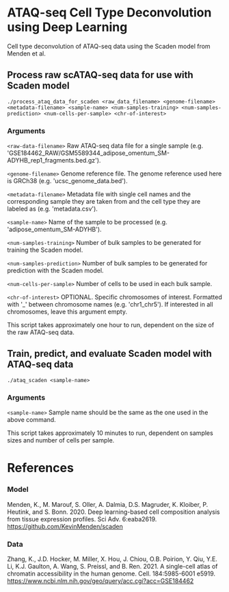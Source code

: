 # ATAQ-seq Cell Type Deconvolution using Deep Learning
Cell type deconvolution of ATAQ-seq data using the Scaden model from Menden et al.

## Process raw scATAQ-seq data for use with Scaden model
`./process_ataq_data_for_scaden <raw_data_filename> <genome-filename> <metadata-filename> <sample-name> <num-samples-training> <num-samples-prediction> <num-cells-per-sample> <chr-of-interest>`

### Arguments
`<raw-data-filename>`
Raw ATAQ-seq data file for a single sample (e.g. 'GSE184462_RAW/GSM5589344_adipose_omentum_SM-ADYHB_rep1_fragments.bed.gz').

`<genome-filename>` 
Genome reference file. The genome reference used here is GRCh38 (e.g. 'ucsc_genome_data.bed').

`<metadata-filename>`
Metadata file with single cell names and the corresponding sample they are taken from and the cell type they are labeled as (e.g. 'metadata.csv').

`<sample-name>` 
Name of the sample to be processed (e.g. 'adipose_omentum_SM-ADYHB').

`<num-samples-training>` 
Number of bulk samples to be generated for training the Scaden model.

`<num-samples-prediction>` 
Number of bulk samples to be generated for prediction with the Scaden model.

`<num-cells-per-sample>`
Number of cells to be used in each bulk sample.

`<chr-of-interest>`
OPTIONAL. Specific chromosomes of interest. Formatted with '_' between chromosome names (e.g. 'chr1_chr5'). If interested in all chromosomes, leave this argument empty.

This script takes approximately one hour to run, dependent on the size of the raw ATAQ-seq data.

## Train, predict, and evaluate Scaden model with ATAQ-seq data
`./ataq_scaden <sample-name>`

### Arguments
`<sample-name>`
Sample name should be the same as the one used in the above command.

This script takes approximately 10 minutes to run, dependent on samples sizes and number of cells per sample.

# References
### Model
Menden, K., M. Marouf, S. Oller, A. Dalmia, D.S. Magruder, K. Kloiber, P. Heutink, and S. Bonn. 2020. Deep learning-based cell composition analysis from tissue expression profiles. Sci Adv. 6:eaba2619. 
https://github.com/KevinMenden/scaden

### Data
Zhang, K., J.D. Hocker, M. Miller, X. Hou, J. Chiou, O.B. Poirion, Y. Qiu, Y.E. Li, K.J. Gaulton, A. Wang, S. Preissl, and B. Ren. 2021. A single-cell atlas of chromatin accessibility in the human genome. Cell. 184:5985-6001 e5919. https://www.ncbi.nlm.nih.gov/geo/query/acc.cgi?acc=GSE184462
